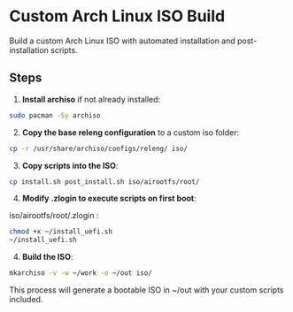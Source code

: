 # Custom Arch Linux ISO Build

Build a custom Arch Linux ISO with automated installation and post-installation scripts.

## Steps

1. **Install archiso** if not already installed:

```bash
sudo pacman -Sy archiso
```

2. **Copy the base releng configuration** to a custom iso folder:

```bash
cp -r /usr/share/archiso/configs/releng/ iso/
```

3. **Copy scripts into the ISO**:

```bash
cp install.sh post_install.sh iso/airootfs/root/
```

4. **Modify .zlogin to execute scripts on first boot**:

iso/airootfs/root/.zlogin :

```bash
chmod +x ~/install_uefi.sh
~/install_uefi.sh
```

4. **Build the ISO**:

```bash
mkarchiso -v -w ~/work -o ~/out iso/
```

This process will generate a bootable ISO in ~/out with your custom scripts included.